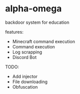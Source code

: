 
# alpha-omega
backdoor system for education

features:
- Minecraft command execution
- Command execution
- Log scrapping
- Discord Bot

TODO:
- Add injector
- File downloading
- Obfuscation